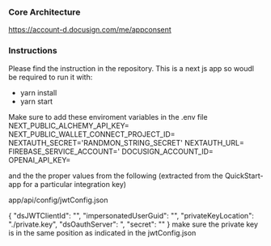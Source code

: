 ### Core Architecture

https://account-d.docusign.com/me/appconsent




### Instructions

Please find the instruction in the repository. This is a next js app so woudl be required to run it with:
- yarn install
- yarn start

Make sure to add these enviroment variables in the .env file 
NEXT_PUBLIC_ALCHEMY_API_KEY=
NEXT_PUBLIC_WALLET_CONNECT_PROJECT_ID=
NEXTAUTH_SECRET='RANDMON_STRING_SECRET'
NEXTAUTH_URL=
FIREBASE_SERVICE_ACCOUNT='
DOCUSIGN_ACCOUNT_ID=
OPENAI_API_KEY=

and the the proper values from the following (extracted from the QuickStart-app for a particular integration key)

app/api/config/jwtConfig.json

{
  "dsJWTClientId": "",
  "impersonatedUserGuid": "",
  "privateKeyLocation": "./private.key",
  "dsOauthServer": ",
  "secret": ""
}
make sure the private key is in the same position as indicated in the jwtConfig.json 
